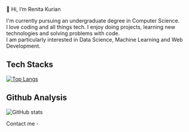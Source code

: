 👋 Hi, I’m Renita Kurian  

I'm currently pursuing an undergraduate degree in Computer Science.  
I love coding and all things tech. I enjoy doing projects, learning new technologies and solving problems with code.  
I am particularly interested in Data Science, Machine Learning and Web Development.

## Tech Stacks
[![Top Langs](https://github-readme-stats.vercel.app/api/top-langs/?username=Renita1206&layout=compact&theme=algolia)](https://github.com/anuraghazra/github-readme-stats)  

## Github Analysis
![GitHub stats](https://github-readme-stats.vercel.app/api?username=Renita1206&theme=algolia&show_icons=true&count_private=true)




Contact me - 
